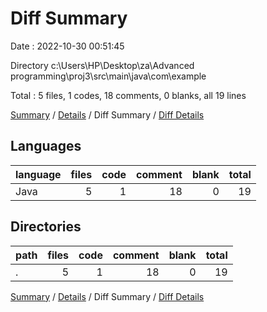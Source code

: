 # Diff Summary

Date : 2022-10-30 00:51:45

Directory c:\\Users\\HP\\Desktop\\za\\Advanced programming\\proj3\\src\\main\\java\\com\\example

Total : 5 files,  1 codes, 18 comments, 0 blanks, all 19 lines

[Summary](results.md) / [Details](details.md) / Diff Summary / [Diff Details](diff-details.md)

## Languages
| language | files | code | comment | blank | total |
| :--- | ---: | ---: | ---: | ---: | ---: |
| Java | 5 | 1 | 18 | 0 | 19 |

## Directories
| path | files | code | comment | blank | total |
| :--- | ---: | ---: | ---: | ---: | ---: |
| . | 5 | 1 | 18 | 0 | 19 |

[Summary](results.md) / [Details](details.md) / Diff Summary / [Diff Details](diff-details.md)